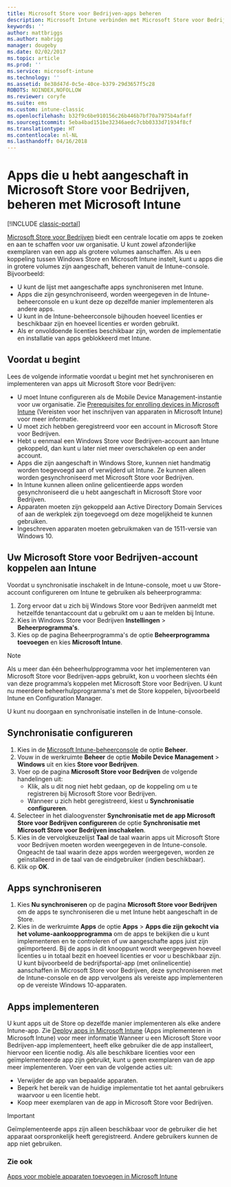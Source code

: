 ```yaml
---
title: Microsoft Store voor Bedrijven-apps beheren
description: Microsoft Intune verbinden met Microsoft Store voor Bedrijven als u apps via het volume-aankoopprogramma hebt gekocht vanuit de Intune-console
keywords: ''
author: mattbriggs
ms.author: mabrigg
manager: dougeby
ms.date: 02/02/2017
ms.topic: article
ms.prod: ''
ms.service: microsoft-intune
ms.technology: ''
ms.assetid: 8e38d47d-0c5e-40ce-b379-29d3657f5c28
ROBOTS: NOINDEX,NOFOLLOW
ms.reviewer: coryfe
ms.suite: ems
ms.custom: intune-classic
ms.openlocfilehash: b32f9c6be910156c26b446b7bf70a7975b4afaff
ms.sourcegitcommit: 5eba4bad151be32346aedc7cbb0333d71934f8cf
ms.translationtype: HT
ms.contentlocale: nl-NL
ms.lasthandoff: 04/16/2018
---
```

# <a name="manage-apps-you-purchased-from-the-microsoft-store-for-business-with-microsoft-intune"></a>Apps die u hebt aangeschaft in Microsoft Store voor Bedrijven, beheren met Microsoft Intune

[!INCLUDE [classic-portal](../includes/classic-portal.md)]

[Microsoft Store voor Bedrijven](https://www.microsoft.com/business-store) biedt een centrale locatie om apps te zoeken en aan te schaffen voor uw organisatie. U kunt zowel afzonderlijke exemplaren van een app als grotere volumes aanschaffen. Als u een koppeling tussen Windows Store en Microsoft Intune instelt, kunt u apps die in grotere volumes zijn aangeschaft, beheren vanuit de Intune-console. Bijvoorbeeld:
* U kunt de lijst met aangeschafte apps synchroniseren met Intune.
* Apps die zijn gesynchroniseerd, worden weergegeven in de Intune-beheerconsole en u kunt deze op dezelfde manier implementeren als andere apps.
* U kunt in de Intune-beheerconsole bijhouden hoeveel licenties er beschikbaar zijn en hoeveel licenties er worden gebruikt.
* Als er onvoldoende licenties beschikbaar zijn, worden de implementatie en installatie van apps geblokkeerd met Intune.

## <a name="before-you-start"></a>Voordat u begint
Lees de volgende informatie voordat u begint met het synchroniseren en implementeren van apps uit Microsoft Store voor Bedrijven:
* U moet Intune configureren als de Mobile Device Management-instantie voor uw organisatie. Zie [Prerequisites for enrolling devices in Microsoft Intune](prerequisites-for-enrollment.md) (Vereisten voor het inschrijven van apparaten in Microsoft Intune) voor meer informatie.
* U moet zich hebben geregistreerd voor een account in Microsoft Store voor Bedrijven.
* Hebt u eenmaal een Windows Store voor Bedrijven-account aan Intune gekoppeld, dan kunt u later niet meer overschakelen op een ander account.
* Apps die zijn aangeschaft in Windows Store, kunnen niet handmatig worden toegevoegd aan of verwijderd uit Intune. Ze kunnen alleen worden gesynchroniseerd met Microsoft Store voor Bedrijven.
* In Intune kunnen alleen online gelicentieerde apps worden gesynchroniseerd die u hebt aangeschaft in Microsoft Store voor Bedrijven.
* Apparaten moeten zijn gekoppeld aan Active Directory Domain Services of aan de werkplek zijn toegevoegd om deze mogelijkheid te kunnen gebruiken.
* Ingeschreven apparaten moeten gebruikmaken van de 1511-versie van Windows 10.

## <a name="associate-your-microsoft-store-for-business-account-with-intune"></a>Uw Microsoft Store voor Bedrijven-account koppelen aan Intune
Voordat u synchronisatie inschakelt in de Intune-console, moet u uw Store-account configureren om Intune te gebruiken als beheerprogramma:
1. Zorg ervoor dat u zich bij Windows Store voor Bedrijven aanmeldt met hetzelfde tenantaccount dat u gebruikt om u aan te melden bij Intune.
2. Kies in Windows Store voor Bedrijven **Instellingen** > **Beheerprogramma's**.
3. Kies op de pagina Beheerprogramma's de optie **Beheerprogramma toevoegen** en kies **Microsoft Intune**.

> [!NOTE]
> Als u meer dan één beheerhulpprogramma voor het implementeren van Microsoft Store voor Bedrijven-apps gebruikt, kon u voorheen slechts één van deze programma’s koppelen met Microsoft Store voor Bedrijven. U kunt nu meerdere beheerhulpprogramma's met de Store koppelen, bijvoorbeeld Intune en Configuration Manager.

U kunt nu doorgaan en synchronisatie instellen in de Intune-console.

## <a name="configure-synchronization"></a>Synchronisatie configureren

1. Kies in de [Microsoft Intune-beheerconsole](https://manage.microsoft.com) de optie **Beheer**.
2. Vouw in de werkruimte **Beheer** de optie **Mobile Device Management** > **Windows** uit en kies **Store voor Bedrijven**.
3. Voer op de pagina **Microsoft Store voor Bedrijven** de volgende handelingen uit:
   * Klik, als u dit nog niet hebt gedaan, op de koppeling om u te registreren bij Microsoft Store voor Bedrijven.
   * Wanneer u zich hebt geregistreerd, kiest u **Synchronisatie configureren**.
4. Selecteer in het dialoogvenster **Synchronisatie met de app Microsoft Store voor Bedrijven configureren** de optie **Synchronisatie met Microsoft Store voor Bedrijven inschakelen**.
5. Kies in de vervolgkeuzelijst **Taal** de taal waarin apps uit Microsoft Store voor Bedrijven moeten worden weergegeven in de Intune-console. Ongeacht de taal waarin deze apps worden weergegeven, worden ze geïnstalleerd in de taal van de eindgebruiker (indien beschikbaar).
6. Klik op **OK**.

## <a name="synchronize-apps"></a>Apps synchroniseren

1. Kies **Nu synchroniseren** op de pagina **Microsoft Store voor Bedrijven** om de apps te synchroniseren die u met Intune hebt aangeschaft in de Store.
2. Kies in de werkruimte **Apps** de optie **Apps** > **Apps die zijn gekocht via het volume-aankoopprogramma** om de apps te bekijken die u kunt implementeren en te controleren of uw aangeschafte apps juist zijn geïmporteerd. Bij de apps in dit knooppunt wordt weergegeven hoeveel licenties u in totaal bezit en hoeveel licenties er voor u beschikbaar zijn.
U kunt bijvoorbeeld de bedrijfsportal-app (met onlinelicentie) aanschaffen in Microsoft Store voor Bedrijven, deze synchroniseren met de Intune-console en de app vervolgens als vereiste app implementeren op de vereiste Windows 10-apparaten. 


## <a name="deploy-apps"></a>Apps implementeren

U kunt apps uit de Store op dezelfde manier implementeren als elke andere Intune-app. Zie [Deploy apps in Microsoft Intune](deploy-apps-in-microsoft-intune.md) (Apps implementeren in Microsoft Intune) voor meer informatie
Wanneer u een Microsoft Store voor Bedrijven-app implementeert, heeft elke gebruiker die de app installeert, hiervoor een licentie nodig. Als alle beschikbare licenties voor een geïmplementeerde app zijn gebruikt, kunt u geen exemplaren van de app meer implementeren. Voer een van de volgende acties uit:
* Verwijder de app van bepaalde apparaten.
* Beperk het bereik van de huidige implementatie tot het aantal gebruikers waarvoor u een licentie hebt.
* Koop meer exemplaren van de app in Microsoft Store voor Bedrijven.

> [!Important]
> Geïmplementeerde apps zijn alleen beschikbaar voor de gebruiker die het apparaat oorspronkelijk heeft geregistreerd. Andere gebruikers kunnen de app niet gebruiken.


### <a name="see-also"></a>Zie ook
[Apps voor mobiele apparaten toevoegen in Microsoft Intune](add-apps-for-mobile-devices-in-microsoft-intune.md)
